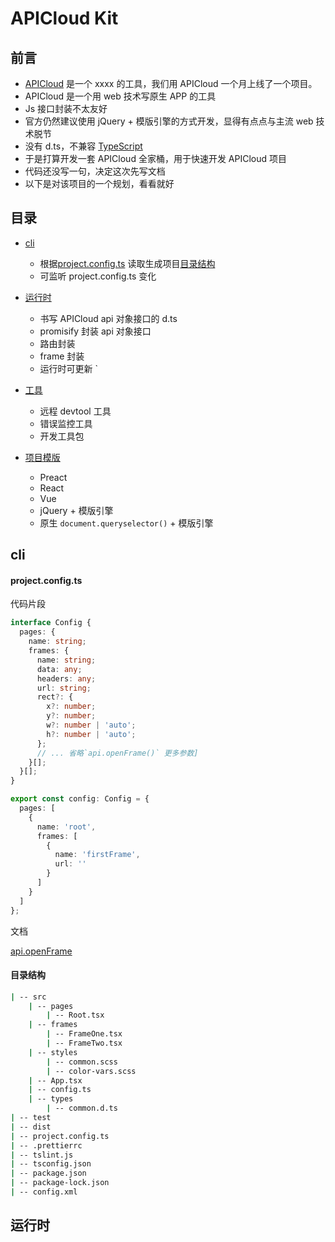 # APICloud Kit

## 前言

- [APICloud](http://www.apicloud.com) 是一个 xxxx 的工具，我们用 APICloud 一个月上线了一个项目。
- APICloud 是一个用 web 技术写原生 APP 的工具
- Js 接口封装不太友好
- 官方仍然建议使用 jQuery + 模版引擎的方式开发，显得有点点与主流 web 技术脱节
- 没有 d.ts，不兼容 [TypeScript](http://www.typescriptlang.org)
- 于是打算开发一套 APICloud 全家桶，用于快速开发 APICloud 项目
- 代码还没写一句，决定这次先写文档
- 以下是对该项目的一个规划，看看就好

## 目录

- [cli](#cli)

  - 根据[project.config.ts](#projectconfigts) 读取生成项目[目录结构](#目录结构)
  - 可监听 project.config.ts 变化

- [运行时](#运行时)

  - 书写 APICloud api 对象接口的 d.ts
  - promisify 封装 api 对象接口
  - 路由封装
  - frame 封装
  - 运行时可更新
    `

- [工具](./docs/Tools.md)

  - 远程 devtool 工具
  - 错误监控工具
  - 开发工具包

- [项目模版](#template)

  - Preact
  - React
  - Vue
  - jQuery + 模版引擎
  - 原生 `document.queryselector()` + 模版引擎

## cli

#### project.config.ts

代码片段

```typescript
interface Config {
  pages: {
    name: string;
    frames: {
      name: string;
      data: any;
      headers: any;
      url: string;
      rect?: {
        x?: number;
        y?: number;
        w?: number | 'auto';
        h?: number | 'auto';
      };
      // ... 省略`api.openFrame()` 更多参数]
    }[];
  }[];
}

export const config: Config = {
  pages: [
    {
      name: 'root',
      frames: [
        {
          name: 'firstFrame',
          url: ''
        }
      ]
    }
  ]
};
```

文档

[api.openFrame](https://docs.apicloud.com/Client-API/api#27)

#### 目录结构

```bash
| -- src
    | -- pages
        | -- Root.tsx
    | -- frames
        | -- FrameOne.tsx
        | -- FrameTwo.tsx
    | -- styles
        | -- common.scss
        | -- color-vars.scss
    | -- App.tsx
    | -- config.ts
    | -- types
        | -- common.d.ts
| -- test
| -- dist
| -- project.config.ts
| -- .prettierrc
| -- tslint.js
| -- tsconfig.json
| -- package.json
| -- package-lock.json
| -- config.xml

```

## 运行时
